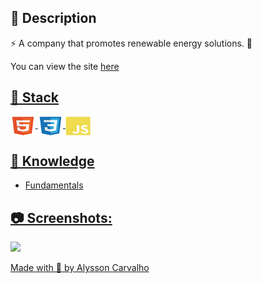 <h2>🔖 Description</h2>
<p>⚡ A company that promotes renewable energy solutions. 🔌</p>
<p>You can view the site <a href="https://clean-woltz.vercel.app/" target="_blank">here</p>


<h2>🚀 Stack</h2>
<div style="display: inline_block">
  <img align="center" alt="Alysson-HTML" height="30" width="40" src="https://raw.githubusercontent.com/devicons/devicon/master/icons/html5/html5-original.svg">
  <img align="center" alt="Alysson-CSS" height="30" width="40" src="https://raw.githubusercontent.com/devicons/devicon/master/icons/css3/css3-original.svg">
  <img align="center" alt="Alysson-Js" height="30" width="40" src="https://raw.githubusercontent.com/devicons/devicon/master/icons/javascript/javascript-plain.svg">
</div>

<h2>📌 Knowledge</h2>
<ul>
    <li>Fundamentals</li>
</ul>

<h2>📷 Screenshots:</h2>

<img src="/img/screenshot.png">

Made with 🤍 by <a href="https://github.com/alyssoncrv/" target="_blank">Alysson Carvalho</a></p>
